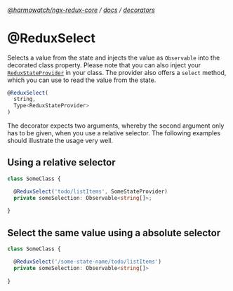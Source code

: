 ###### [@harmowatch/ngx-redux-core](../../README.md) / [docs](../index.md) / [decorators](./index.md)
 
# @ReduxSelect

Selects a value from the state and injects the value as `Observable` into the decorated class property. Please note that 
you can also inject your [`ReduxStateProvider`](../api/redux-state-provider.md) in your class. The provider also offers a 
`select` method, which you can use to read the value from the state.

```ts
@ReduxSelect(
  string,
  Type<ReduxStateProvider>
)
```

The decorator expects two arguments, whereby the second argument only has to be given, when you use a relative selector. 
The following examples should illustrate the usage very well. 

## Using a relative selector

```ts
class SomeClass {

  @ReduxSelect('todo/listItems', SomeStateProvider)
  private someSelection: Observable<string[]>;
  
}
```

## Select the same value using a absolute selector

```ts
class SomeClass {

  @ReduxSelect('/some-state-name/todo/listItems')
  private someSelection: Observable<string[]>
  
}
```
